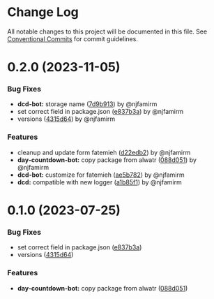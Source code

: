 # Change Log

All notable changes to this project will be documented in this file.
See [Conventional Commits](https://conventionalcommits.org) for commit guidelines.

# 0.2.0 (2023-11-05)

### Bug Fixes

* **dcd-bot:** storage name ([7d9b913](https://github.com/njfamirm/alwatr-community/commit/7d9b9134f38fdc0f4f65428673451766c71dfc1c)) by @njfamirm
* set correct field in package.json ([e837b3a](https://github.com/njfamirm/alwatr-community/commit/e837b3a6ac7a596f80ae6d2bc24f9aedc91f89ba)) by @njfamirm
* versions ([4315d64](https://github.com/njfamirm/alwatr-community/commit/4315d643a5cb99703b80bb1047358b152c7ad742)) by @njfamirm

### Features

* cleanup and update form fatemieh ([d22edb2](https://github.com/njfamirm/alwatr-community/commit/d22edb29495f1610399970f2a3fa0f13d1de540f)) by @njfamirm
* **day-countdown-bot:** copy package from alwatr ([088d051](https://github.com/njfamirm/alwatr-community/commit/088d051f25b929d13cc213894fba9fc5a27d0f14)) by @njfamirm
* **dcd-bot:** customize for fatemieh ([ae5b782](https://github.com/njfamirm/alwatr-community/commit/ae5b782cb8013579f4e8562fde53551cc205cea9)) by @njfamirm
* **dcd:** compatible with new logger ([a1b85f1](https://github.com/njfamirm/alwatr-community/commit/a1b85f1e12cdeb7d0f0e33c5151fa98730fddac6)) by @njfamirm

# 0.1.0 (2023-07-25)

### Bug Fixes

* set correct field in package.json ([e837b3a](https://github.com/njfamirm/alwatr-community/commit/e837b3a6ac7a596f80ae6d2bc24f9aedc91f89ba))
* versions ([4315d64](https://github.com/njfamirm/alwatr-community/commit/4315d643a5cb99703b80bb1047358b152c7ad742))

### Features

* **day-countdown-bot:** copy package from alwatr ([088d051](https://github.com/njfamirm/alwatr-community/commit/088d051f25b929d13cc213894fba9fc5a27d0f14))
